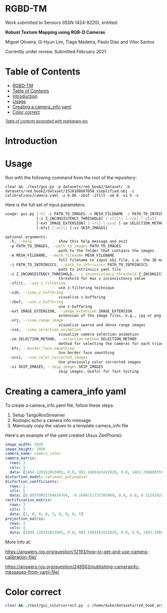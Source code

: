 # RGBD-TM

Work submitted to Sensors (ISSN 1424-8220), entitled:

**Robust Texture Mapping using RGB-D Cameras**

Miguel Oliveira, Gi Hyun Lim, Tiago Madeira, Paulo Dias and Vítor Santos

Currently under review. Submitted February 2021.

# Table of Contents

- [RGBD-TM](#rgbd-tm)
- [Table of Contents](#table-of-contents)
- [Introduction](#introduction)
- [Usage](#usage)
- [Creating a camera_info yaml](#creating-a-camera-info-yaml)
- [Color correct](#color-correct)

<small><i><a href='http://ecotrust-canada.github.io/markdown-toc/'>Table of contents generated with markdown-toc</a></i></small>

# Introduction



# Usage

Run with the following command from the root of the repository:

    clear && ./test/gui.py -p datasets/red_book2/dataset/ -m datasets/red_book2/dataset/1528188687058_simplified.obj -i calibrations/camera.yaml -z 0.06 -zbuf -zfilt -sm 0 -si 5 -v
    
Here is the full set of input parameters:

```bash
usage: gui.py [-h] -p PATH_TO_IMAGES -m MESH_FILENAME -i PATH_TO_INTRINSICS
              [-z Z_INCONSISTENCY_THRESHOLD] [-zfilt] [-vzb] [-zbuf]
              [-ext IMAGE_EXTENSION] [-vri] [-vsa] [-sm SELECTION_METHOD]
              [-bfs] [-ucci] [-si SKIP_IMAGES]

optional arguments:
  -h, --help            show this help message and exit
  -p PATH_TO_IMAGES, --path_to_images PATH_TO_IMAGES
                        path to the folder that contains the images
  -m MESH_FILENAME, --mesh_filename MESH_FILENAME
                        full filename to input obj file, i.e. the 3D model
  -i PATH_TO_INTRINSICS, --path_to_intrinsics PATH_TO_INTRINSICS
                        path to intrinsics yaml file
  -z Z_INCONSISTENCY_THRESHOLD, --z_inconsistency_threshold Z_INCONSISTENCY_THRESHOLD
                        threshold for max z inconsistency value
  -zfilt, --use_z_filtering
                        use z-filtering technique
  -vzb, --view_z_buffering
                        visualize z-buffering
  -zbuf, --use_z_buffering
                        use z-buffering
  -ext IMAGE_EXTENSION, --image_extension IMAGE_EXTENSION
                        extension of the image files, e.g., jpg or png
  -vri, --view_range_image
                        visualize sparse and dense range images
  -vsa, --view_selection_animation
                        visualize camera selection animation
  -sm SELECTION_METHOD, --selection_method SELECTION_METHOD
                        method for selecting the cameras for each triangle
  -bfs, --border_face_smoothing
                        Use border face smoothing
  -ucci, --use_color_corrected_images
                        Use previously color corrected images
  -si SKIP_IMAGES, --skip_images SKIP_IMAGES
                        skip images. Useful for fast testing

```


# Creating a camera_info yaml

To create a camera_info.yaml file, follow these steps:

1. Setup TangoRosStreamer
2. Rostopic echo a camera info message
3. Mannualy copy the values to a template camera_info file

Here's an example of the yaml created (Asus ZenPhone):

```yaml
image_width: 1920
image_height: 1080
camera_name: camera_color
camera_matrix:
  rows: 3
  cols: 3
  data: [1484.120151053405, 0.0, 982.1869163422028, 0.0, 1483.296808359715, 543.0569322723705, 0.0, 0.0, 1.0]
distortion_model: rational_polynomial
distortion_coefficients:
  rows: 1
  cols: 5
  data: [0.09370951394834764, -0.1640721737187069, 0.0, 0.0, 0.1224192868301668]
rectification_matrix:
  rows: 3
  cols: 3
  data: [1, 0, 0, 0, 1, 0, 0, 0, 1]
projection_matrix:
  rows: 3
  cols: 4
  data: [1484.120151053405, 0.0, 982.1869163422028, 0.0, 0.0, 1483.296808359715, 543.0569322723705, 0.0, 0.0, 0.0, 1.0, 0.0]
```

More info at:

https://answers.ros.org/question/12193/how-to-get-and-use-camera-calibration-file/

https://answers.ros.org/question/248563/publishing-camerainfo-messages-from-yaml-file/


# Color correct

```bash
clear && ./test/gui_colorcorrect.py -p /home/mike/datasets/red_book_aruco/dataset/  -i calibrations/camera.yaml -z 0.06 -zbuf -zfilt  -si 15 -sv 100
```
